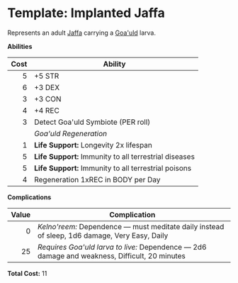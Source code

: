 # Template: Implanted Jaffa

Represents an adult [Jaffa](../people.md#jaffa) carrying a [Goa'uld](../people.md#goauld) larva.

**Abilities**

Cost | Ability
----:|--------
5 | +5 STR
6 | +3 DEX
3 | +3 CON
4 | +4 REC
3 | Detect Goa'uld Symbiote (PER roll)
&nbsp; | _Goa'uld Regeneration_
1 | **Life Support:** Longevity 2x lifespan
5 | **Life Support:** Immunity to all terrestrial diseases
5 | **Life Support:** Immunity to all terrestrial poisons
4 | Regeneration 1xREC in BODY per Day

**Complications**

Value | Complication
-----:|-------------
0  | _Kelno'reem:_ Dependence &mdash; must meditate daily instead of sleep, 1d6 damage, Very Easy, Daily
25 | _Requires Goa'uld larva to live:_ Dependence &mdash; 2d6 damage and weakness, Difficult, 20 minutes

**Total Cost:** 11
